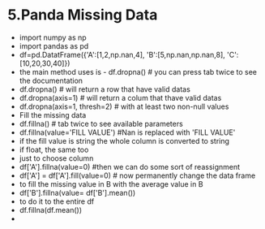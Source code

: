 # 5.Panda Missing Data
- import numpy as np
- import pandas as pd
- df=pd.DatatFrame({'A':[1,2,np.nan,4], 'B':[5,np.nan,np.nan,8], 'C':[10,20,30,40]})
- the main method uses is - df.dropna() # you can press tab twice to see the documentation
- df.dropna() # will return a row that have valid datas
- df.dropna(axis=1) # will return a colum that thave valid datas
- df.dropna(axis=1, thresh=2) # with at least two non-null values
- Fill the missing data
- df.fillna() # tab twice to see available parameters
- df.fillna(value='FILL VALUE') #Nan is replaced with 'FILL VALUE'
- if the fill value is string the whole column is converted to string
- if float, the same too
- just to choose column
- df['A'].fillna(value=0) #then we can do some sort of reassignment
- df['A'] = df['A'].fill(value=0) # now permanently change the data frame
- to fill the missing value in B with the average value in B
- df['B'].fillna(value= df['B'].mean())
- to do it to the entire df
- df.fillna(df.mean())
- 
